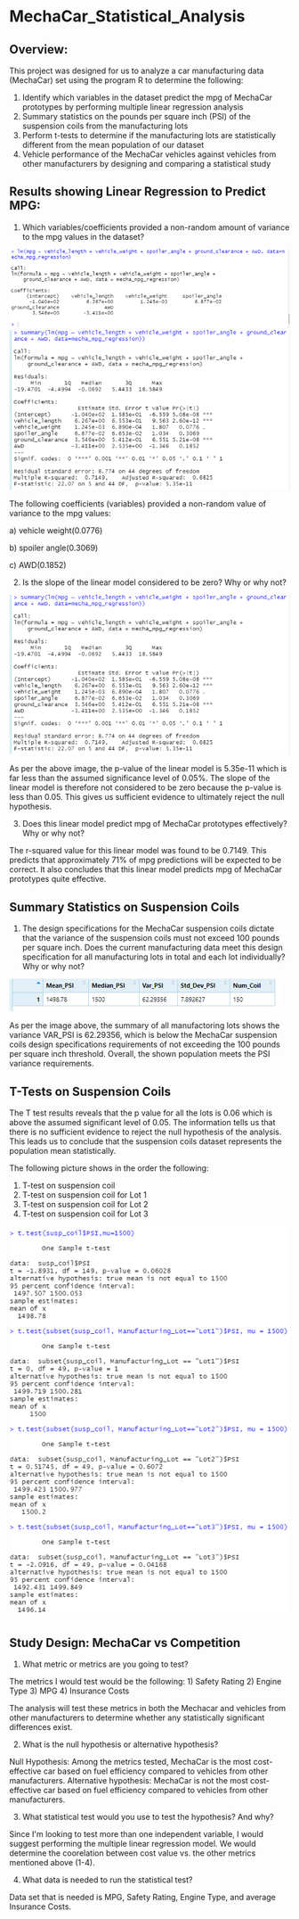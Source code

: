 # MechaCar_Statistical_Analysis

## Overview:

This project was designed for us to analyze a car manufacturing data (MechaCar) set using  the program R to determine the following:

1)	Identify which variables in the dataset predict the mpg of MechaCar prototypes by performing multiple linear regression analysis  
2)	Summary statistics on the pounds per square inch (PSI) of the suspension coils from the manufacturing lots
3)	Perform t-tests to determine if the manufacturing lots are statistically different from the mean population of our dataset
4)	Vehicle performance of the MechaCar vehicles against vehicles from other manufacturers by designing and comparing a statistical study

## Results showing Linear Regression to Predict MPG:

1) Which variables/coefficients provided a non-random amount of variance to the mpg values in the dataset?

![image](https://github.com/DmanDJs1/MechaCar_Statistical_Analysis/blob/main/Pictures/Pic1b_summaryvehicleLength.PNG?raw=true)
![image](https://github.com/DmanDJs1/MechaCar_Statistical_Analysis/blob/main/Pictures/Pic1_summaryvehicleLength.PNG?raw=true)

The following coefficients (variables) provided a non-random value of variance to the mpg values:

a)	vehicle weight(0.0776)

b)	spoiler angle(0.3069)

c)	AWD(0.1852)

2) Is the slope of the linear model considered to be zero? Why or why not?

![image](https://github.com/DmanDJs1/MechaCar_Statistical_Analysis/blob/main/Pictures/Pic1_summaryvehicleLength.PNG?raw=true)

As per the above image, the p-value of the linear model is 5.35e-11 which is far less than the assumed significance level of 0.05%. 
The slope of the linear model is therefore not considered to be zero because the p-value is less than 0.05. 
This gives us sufficient evidence to ultimately reject the null hypothesis.

3. Does this linear model predict mpg of MechaCar prototypes effectively? Why or why not?

The r-squared value for this linear model was found to be 0.7149. This predicts that approximately 71% of mpg predictions will be expected to be correct. 
It also concludes that this linear model predicts mpg of MechaCar prototypes quite effective.


## Summary Statistics on Suspension Coils

1) The design specifications for the MechaCar suspension coils dictate that the variance of the suspension coils must not exceed 100 pounds per square inch. 
Does the current manufacturing data meet this design specification for all manufacturing lots in total and each lot individually? Why or why not?

![image](https://github.com/DmanDJs1/MechaCar_Statistical_Analysis/blob/main/Pictures/Pic4_Total_Summary_results.PNG?raw=true)

As per the image above, the summary of all manufactoring lots shows the variance VAR_PSI is 62.29356, 
which is below the MechaCar suspension coils design specifications requirements of not exceeding the 100 pounds per square inch threshold. 
Overall, the shown population meets the PSI variance requirements.

## T-Tests on Suspension Coils

The T test results reveals that the p value for all the lots is 0.06 which is above the assumed significant level of 0.05. The information tells us that 
there is no sufficient evidence to reject the null hypothesis of the analysis. 
This leads us to conclude that the suspension coils dataset 
represents the population mean statistically.

The following picture shows in the order the following:
1) T-test on suspension coil
2) T-test on suspension coil for Lot 1
3) T-test on suspension coil for Lot 2
4) T-test on suspension coil for Lot 3

![image](https://github.com/DmanDJs1/MechaCar_Statistical_Analysis/blob/main/Pictures/pic3_OverallResults_t_test.PNG?raw=true)

## Study Design: MechaCar vs Competition

1) What metric or metrics are you going to test?


  The metrics I would test would be the following: 1) Safety Rating 2) Engine Type 3) MPG 4) Insurance Costs

  The analysis will test these metrics in both the Mechacar and vehicles from other manufacturers to determine 
  whether any statistically significant differences exist. 


2) What is the null hypothesis or alternative hypothesis?


  Null Hypothesis: Among the metrics tested, MechaCar is the most cost-effective car based on fuel efficiency compared to vehicles from other manufacturers.
  Alternative hypothesis: MechaCar is not the most cost-effective car based on fuel efficiency compared to vehicles from other manufacturers.

3) What statistical test would you use to test the hypothesis? And why?


  Since I'm looking to test more than one independent variable, 
  I would suggest performing the multiple linear regression model. 
  We would determine the coorelation between cost value vs. the other metrics mentioned above (1-4).

4) What data is needed to run the statistical test?

  Data set that is needed is MPG, Safety Rating, Engine Type, and average Insurance Costs.



